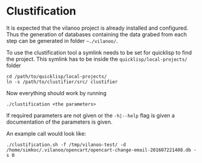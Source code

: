 # Clustification

It is expected that the vilanoo project is already installed and configured. Thus the generation of databases
containing the data grabed from each step can be generated in folder `~./vilanoo/`.

To use the clustification tool a symlink needs to be set for quicklisp to find the project. This symlink
has to be inside the `quicklisp/local-projects/` folder

    cd /path/to/quicklisp/local-projects/
    ln -s /path/to/clustifier/src/ clustifier


Now everything should work by running

    ./clustification <the parameters>


If required parameters are not given or the `-h|--help` flag is given a documentation of the parameters is given.

An example call would look like:

    ./clustification.sh -f /tmp/vilanoo-test/ -d /home/simkoc/.vilanoo/opencart/opencart-change-email-201607221408.db -s 0